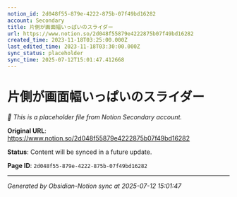 ```yaml
---
notion_id: 2d048f55-879e-4222-875b-07f49bd16282
account: Secondary
title: 片側が画面幅いっぱいのスライダー
url: https://www.notion.so/2d048f55879e4222875b07f49bd16282
created_time: 2023-11-18T03:25:00.000Z
last_edited_time: 2023-11-18T03:30:00.000Z
sync_status: placeholder
sync_time: 2025-07-12T15:01:47.412668
---
```


# 片側が画面幅いっぱいのスライダー

*🔄 This is a placeholder file from Notion Secondary account.*

**Original URL**: https://www.notion.so/2d048f55879e4222875b07f49bd16282

**Status**: Content will be synced in a future update.

**Page ID**: `2d048f55-879e-4222-875b-07f49bd16282`

---

*Generated by Obsidian-Notion sync at 2025-07-12 15:01:47*
